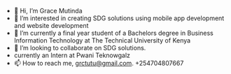 - 👋 Hi, I’m Grace Mutinda
- 👀 I’m interested in creating SDG solutions using mobile app development and website development
- 🌱 I’m currently a final year student of a Bachelors degree in Business Information Technology at The Technical University of Kenya
- 💞️ I’m looking to collaborate on SDG solutions.
- currently an Intern at Pwani Teknowgalz
- 📫 How to reach me, grctutu@gmail.com.  +254704807667

<!---
grctutu/grctutu is a ✨ special ✨ repository because its `README.md` (this file) appears on your GitHub profile.
You can click the Preview link to take a look at your changes.
--->
